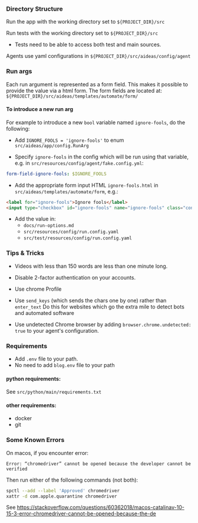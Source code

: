 ### Directory Structure

Run the app with the working directory set to `${PROJECT_DIR}/src`

Run tests with the working directory set to `${PROJECT_DIR}/src`
- Tests need to be able to access both test and main sources.

Agents use yaml configurations in `${PROJECT_DIR}/src/aideas/config/agent`

### Run args

Each run argument is represented as a form field. This makes it possible
to provide the value via a html form. The form fields are located at:
`${PROJECT_DIR}/src/aideas/templates/automate/form/`

#### To introduce a new run arg

For example to introduce a new `bool` variable named `ignore-fools`, do the following:

- Add `IGNORE_FOOLS = 'ignore-fools'` to enum `src/aideas/app/config.RunArg`

- Specify `ignore-fools` in the config which will be run using that variable, e.g. in `src/resources/config/agent/fake.config.yml`:
```yaml
form-field-ignore-fools: $IGNORE_FOOLS 
```

- Add the appropriate form input HTML `ignore-fools.html` in `src/aideas/templates/automate/form`, e.g.:
```html
<label for="ignore-fools">Ignore fools</label>
<input type="checkbox" id="ignore-fools" name="ignore-fools" class="control" value="true"/>
```

- Add the value in:
  - `docs/run-options.md` 
  - `src/resources/config/run.config.yaml`
  - `src/test/resources/config/run.config.yaml`

### Tips & Tricks

- Videos with less than 150 words are less than one minute long. 

- Disable 2-factor authentication on your accounts.

- Use chrome Profile

- Use `send_keys` (which sends the chars one by one) rather than `enter_text`
Do this for websites which go the extra mile to detect bots and automated software

- Use undetected Chrome browser by adding `browser.chrome.undetected: true` 
to your agent's configuration.


### Requirements

- Add `.env` file to your path.
- No need to add `blog.env` file to your path

#### python requirements:

See `src/python/main/requirements.txt`

#### other requirements:

- docker
- git

### Some Known Errors

On macos, if you encounter error: 

```
Error: “chromedriver” cannot be opened because the developer cannot be verified
```
Then run either of the following commands (not both):

```bash 
spctl --add --label 'Approved' chromedriver
xattr -d com.apple.quarantine chromedriver
```
See https://stackoverflow.com/questions/60362018/macos-catalinav-10-15-3-error-chromedriver-cannot-be-opened-because-the-de
